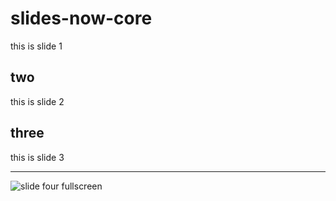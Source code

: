 # slides-now-core

this is slide 1

## two

this is slide 2

## three

this is slide 3

---
![slide four fullscreen](https://raw.github.com/bahmutov/talks/master/images/border.jpg)
